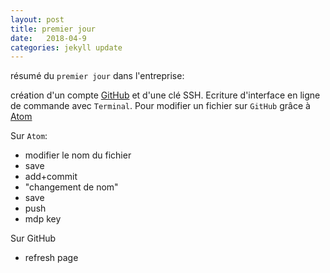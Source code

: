 ```yaml
---
layout: post
title: premier jour
date:   2018-04-9
categories: jekyll update
---
```

résumé du `premier jour` dans l'entreprise:

création d'un compte [GitHub][github] et d'une clé SSH. Ecriture d'interface en ligne de commande avec `Terminal`. Pour modifier un fichier sur `GitHub` grâce à [Atom][atom]

Sur `Atom`:

+ modifier le nom du fichier
+ save
+ add+commit
+ "changement de nom"
+ save
+ push
+ mdp key

Sur GitHub

+ refresh page

[github]:https://github.com/
[Atom]:https://atom.io/
